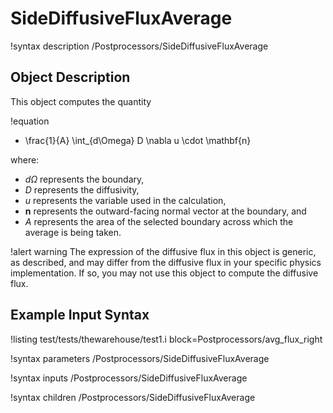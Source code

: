 # SideDiffusiveFluxAverage

!syntax description /Postprocessors/SideDiffusiveFluxAverage

## Object Description

This object computes the quantity

!equation
- \frac{1}{A} \int_{d\Omega} D \nabla u \cdot \mathbf{n}

where:

- $d\Omega$ represents the boundary,
- $D$ represents the diffusivity,
- $u$ represents the variable used in the calculation,
- $\mathbf{n}$ represents the outward-facing normal vector at the boundary, and
- $A$ represents the area of the selected boundary across which the average is being taken.

!alert warning
The expression of the diffusive flux in this object is generic, as described, and may differ from the diffusive flux in your specific physics implementation. If so, you may not use this object to compute the diffusive flux.

## Example Input Syntax

!listing test/tests/thewarehouse/test1.i block=Postprocessors/avg_flux_right

!syntax parameters /Postprocessors/SideDiffusiveFluxAverage

!syntax inputs /Postprocessors/SideDiffusiveFluxAverage

!syntax children /Postprocessors/SideDiffusiveFluxAverage
